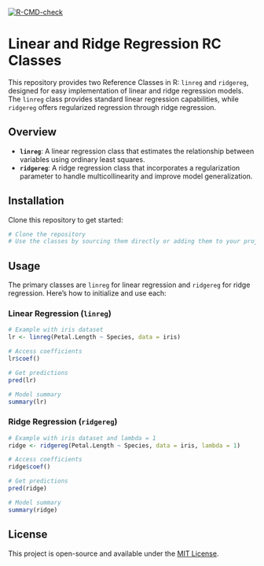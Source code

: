 <!-- badges: start -->
  [![R-CMD-check](https://github.com/helenallorens/heleramcar4/actions/workflows/R-CMD-check.yaml/badge.svg)](https://github.com/helenallorens/heleramcar4/actions/workflows/R-CMD-check.yaml)
<!-- badges: end -->


# Linear and Ridge Regression RC Classes

This repository provides two Reference Classes in R: `linreg` and `ridgereg`, designed for easy implementation of linear and ridge regression models. The `linreg` class provides standard linear regression capabilities, while `ridgereg` offers regularized regression through ridge regression.

## Overview

- **`linreg`**: A linear regression class that estimates the relationship between variables using ordinary least squares.
- **`ridgereg`**: A ridge regression class that incorporates a regularization parameter to handle multicollinearity and improve model generalization.

## Installation

Clone this repository to get started:

```r
# Clone the repository
# Use the classes by sourcing them directly or adding them to your project.
```

## Usage

The primary classes are `linreg` for linear regression and `ridgereg` for ridge regression. Here’s how to initialize and use each:

### Linear Regression (`linreg`)

```r
# Example with iris dataset
lr <- linreg(Petal.Length ~ Species, data = iris)

# Access coefficients
lr$coef()

# Get predictions
pred(lr)

# Model summary
summary(lr)
```

### Ridge Regression (`ridgereg`)

```r
# Example with iris dataset and lambda = 1
ridge <- ridgereg(Petal.Length ~ Species, data = iris, lambda = 1)

# Access coefficients
ridge$coef()

# Get predictions
pred(ridge)

# Model summary
summary(ridge)
```


## License

This project is open-source and available under the [MIT License](LICENSE).
